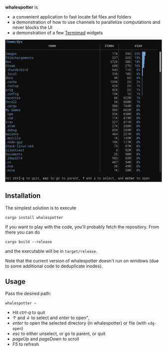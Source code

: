 
**whalespotter** is

* a convenient application to fast locate fat files and folders
* a demonstration of how to use channels to parallelize computations and never blocks the UI
* a demonstration of a few [Termimad](https://github.com/Canop/termimad/) widgets

![screen](img/screen.png)

## Installation

The simplest solution is to execute

	cargo install whalespotter

If you want to play with the code, you'll probably fetch the repository. From there you can do

	cargo build --release

and the executable will be in `target/release`.

Note that the current version of whalespotter doesn't run on windows (due to some additional code to deduplicate inodes).


## Usage

Pass the desired path:

	whalespotter ~

* Hit *ctrl-q* to quit
* *↑* and *↓* to select and *enter* to open",
* *enter* to open the selected directory (in whalespotter) or file (with `xdg-open`)
* *esc* to either unselect, or go to parent, or quit
* *pageUp* and *pageDown* to scroll
* *F5* to refresh
